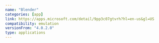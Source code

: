 ```yaml
---
name: "Blender"
categories: [app]
link: https://apps.microsoft.com/detail/9pp3c07gtvrh?hl=en-us&gl=US
compatibility: emulation
versionFrom: "4.0.2.0"
type: applications
---
```


